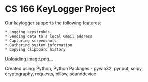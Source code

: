 # CS 166 KeyLogger Project 

Our keylogger supports the following features:

    * Logging keystrokes
    * Sending data to a local Gmail address
    * Capturing screenshots
    * Gathering system information
    * Copying clipboard history

[Uploading image.png…]()

Created using:
Python, Python Packages - pywin32, pynput, scipy, cryptography, requests, pillow, sounddevice
